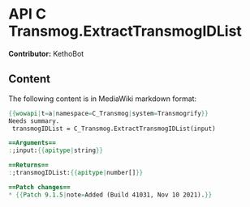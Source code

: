 # API C Transmog.ExtractTransmogIDList

**Contributor:** KethoBot

## Content

The following content is in MediaWiki markdown format:

```mediawiki
{{wowapi|t=a|namespace=C_Transmog|system=Transmogrify}}
Needs summary.
 transmogIDList = C_Transmog.ExtractTransmogIDList(input)

==Arguments==
:;input:{{apitype|string}}

==Returns==
:;transmogIDList:{{apitype|number[]}}

==Patch changes==
* {{Patch 9.1.5|note=Added (Build 41031, Nov 10 2021).}}
```